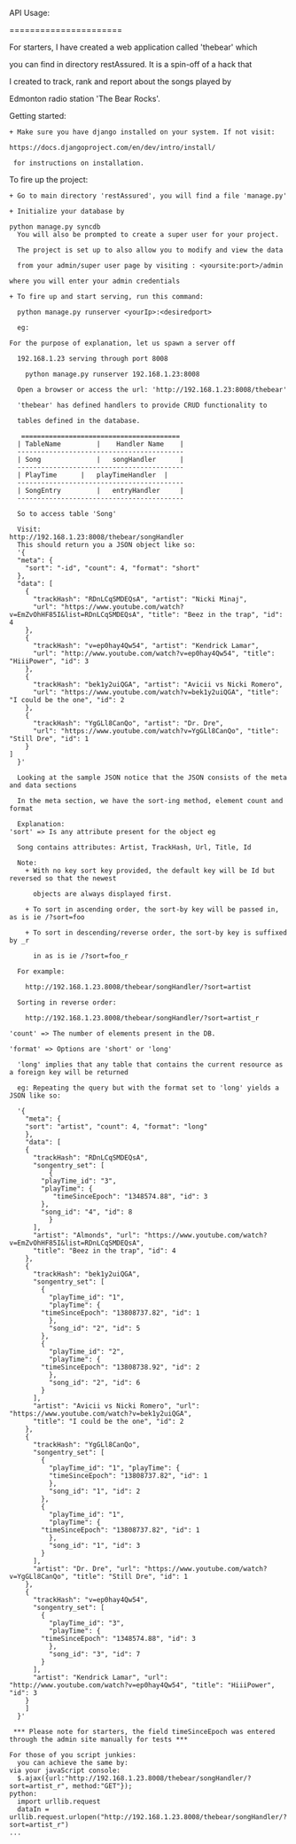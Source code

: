 
API Usage:

======================

  For starters, I have created a web application called 'thebear' which

  you can find in directory restAssured. It is a spin-off of a hack that
  
  I created to track, rank and report about the songs played by 
  
  Edmonton radio station 'The Bear Rocks'.

  Getting started:

    + Make sure you have django installed on your system. If not visit:

	https://docs.djangoproject.com/en/dev/intro/install/	      
    
     for instructions on installation. 

        
      

  To fire up the project:

    + Go to main directory 'restAssured', you will find a file 'manage.py'
    
    + Initialize your database by

	python manage.py syncdb
      You will also be prompted to create a super user for your project.
      
      The project is set up to also allow you to modify and view the data

      from your admin/super user page by visiting : <yoursite:port>/admin

	where you will enter your admin credentials

    + To fire up and start serving, run this command:
      
      python manage.py runserver <yourIp>:<desiredport>

      eg:

	For the purpose of explanation, let us spawn a server off

	  192.168.1.23 serving through port 8008

	    python manage.py runserver 192.168.1.23:8008

      Open a browser or access the url: 'http://192.168.1.23:8008/thebear'

      'thebear' has defined handlers to provide CRUD functionality to 
    
      tables defined in the database.

       ========================================
      | TableName         |    Handler Name    |
      ------------------------------------------
      | Song              |   songHandler      |
      ------------------------------------------
      | PlayTime	  |   playTimeHandler  |
      ------------------------------------------
      | SongEntry         |   entryHandler     |
      ------------------------------------------

      So to access table 'Song'

      Visit:
	http://192.168.1.23:8008/thebear/songHandler
      This should return you a JSON object like so:
      '{
	  "meta": {
	    "sort": "-id", "count": 4, "format": "short"
	  }, 
	  "data": [
	    {
	      "trackHash": "RDnLCqSMDEQsA", "artist": "Nicki Minaj", 
	      "url": "https://www.youtube.com/watch?v=EmZvOhHF85I&list=RDnLCqSMDEQsA", "title": "Beez in the trap", "id": 4
	    }, 
	    {
	      "trackHash": "v=ep0hay4Qw54", "artist": "Kendrick Lamar", 
	      "url": "http://www.youtube.com/watch?v=ep0hay4Qw54", "title": "HiiiPower", "id": 3
	    }, 
	    {
	      "trackHash": "bek1y2uiQGA", "artist": "Avicii vs Nicki Romero", 
	      "url": "https://www.youtube.com/watch?v=bek1y2uiQGA", "title": "I could be the one", "id": 2
	    }, 
	    {
	      "trackHash": "YgGLl8CanQo", "artist": "Dr. Dre", 
	      "url": "https://www.youtube.com/watch?v=YgGLl8CanQo", "title": "Still Dre", "id": 1
	    }
	]
      }'

      Looking at the sample JSON notice that the JSON consists of the meta and data sections

      In the meta section, we have the sort-ing method, element count and format

      Explanation:
	'sort' => Is any attribute present for the object eg

	  Song contains attributes: Artist, TrackHash, Url, Title, Id

	  Note:
	    + With no key sort key provided, the default key will be Id but reversed so that the newest

	      objects are always displayed first.

	    + To sort in ascending order, the sort-by key will be passed in, as is ie /?sort=foo

	    + To sort in descending/reverse order, the sort-by key is suffixed by _r

	      in as is ie /?sort=foo_r

	  For example:

	    http://192.168.1.23.8008/thebear/songHandler/?sort=artist

	  Sorting in reverse order:

	    http://192.168.1.23.8008/thebear/songHandler/?sort=artist_r

	'count' => The number of elements present in the DB.

	'format' => Options are 'short' or 'long'

	  'long' implies that any table that contains the current resource as a foreign key will be returned

	  eg: Repeating the query but with the format set to 'long' yields a JSON like so:

	  '{
	    "meta": {
		"sort": "artist", "count": 4, "format": "long"
	    }, 
	    "data": [
		{
		  "trackHash": "RDnLCqSMDEQsA", 
		  "songentry_set": [
		      {
			"playTime_id": "3", 
			"playTime": {
			   "timeSinceEpoch": "1348574.88", "id": 3
			}, 
			"song_id": "4", "id": 8
		      }
		  ], 
		  "artist": "Almonds", "url": "https://www.youtube.com/watch?v=EmZvOhHF85I&list=RDnLCqSMDEQsA", 
		  "title": "Beez in the trap", "id": 4
		}, 
		{
		  "trackHash": "bek1y2uiQGA", 
		  "songentry_set": [
		    {
		      "playTime_id": "1", 
		      "playTime": {
			"timeSinceEpoch": "13808737.82", "id": 1
		      }, 
		      "song_id": "2", "id": 5
		    }, 
		    {
		      "playTime_id": "2",
		      "playTime": {
			"timeSinceEpoch": "13808738.92", "id": 2
		      }, 
		      "song_id": "2", "id": 6
		    }
		  ], 
		  "artist": "Avicii vs Nicki Romero", "url": "https://www.youtube.com/watch?v=bek1y2uiQGA", 
		  "title": "I could be the one", "id": 2
		}, 
		{
		  "trackHash": "YgGLl8CanQo", 
		  "songentry_set": [
		    {
		      "playTime_id": "1", "playTime": {
			  "timeSinceEpoch": "13808737.82", "id": 1
		      }, 
		      "song_id": "1", "id": 2
		    }, 
		    {
		      "playTime_id": "1", 
		      "playTime": {
			"timeSinceEpoch": "13808737.82", "id": 1
		      }, 
		      "song_id": "1", "id": 3
		    }
		  ], 
		  "artist": "Dr. Dre", "url": "https://www.youtube.com/watch?v=YgGLl8CanQo", "title": "Still Dre", "id": 1
		}, 
		{
		  "trackHash": "v=ep0hay4Qw54", 
		  "songentry_set": [
		    {
		      "playTime_id": "3", 
		      "playTime": {
			"timeSinceEpoch": "1348574.88", "id": 3
		      }, 
		      "song_id": "3", "id": 7
		    }
		  ], 
		  "artist": "Kendrick Lamar", "url": "http://www.youtube.com/watch?v=ep0hay4Qw54", "title": "HiiiPower", "id": 3
		}
	    ]
	  }'

	 *** Please note for starters, the field timeSinceEpoch was entered through the admin site manually for tests ***

    For those of you script junkies:
      you can achieve the same by:
	via your javaScript console:
	  $.ajax({url:"http://192.168.1.23.8008/thebear/songHandler/?sort=artist_r", method:"GET"});
	python:
	  import urllib.request
	  dataIn = urllib.request.urlopen("http://192.168.1.23.8008/thebear/songHandler/?sort=artist_r")
	...
